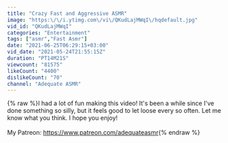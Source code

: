 ```yaml
---
title: "Crazy Fast and Aggressive ASMR"
image: "https:\/\/i.ytimg.com\/vi\/QKudLajMWqI\/hqdefault.jpg"
vid_id: "QKudLajMWqI"
categories: "Entertainment"
tags: ["asmr","Fast Asmr"]
date: "2021-06-25T06:29:15+03:00"
vid_date: "2021-05-24T21:55:15Z"
duration: "PT14M21S"
viewcount: "81575"
likeCount: "4400"
dislikeCount: "70"
channel: "Adequate ASMR"
---
```

{% raw %}I had a lot of fun making this video! It's been a while since I've done something so silly, but it feels good to let loose every so often. Let me know what you think. I hope you enjoy!<br /><br />My Patreon: <a rel="nofollow" target="blank" href="https://www.patreon.com/adequateasmr">https://www.patreon.com/adequateasmr</a>{% endraw %}
